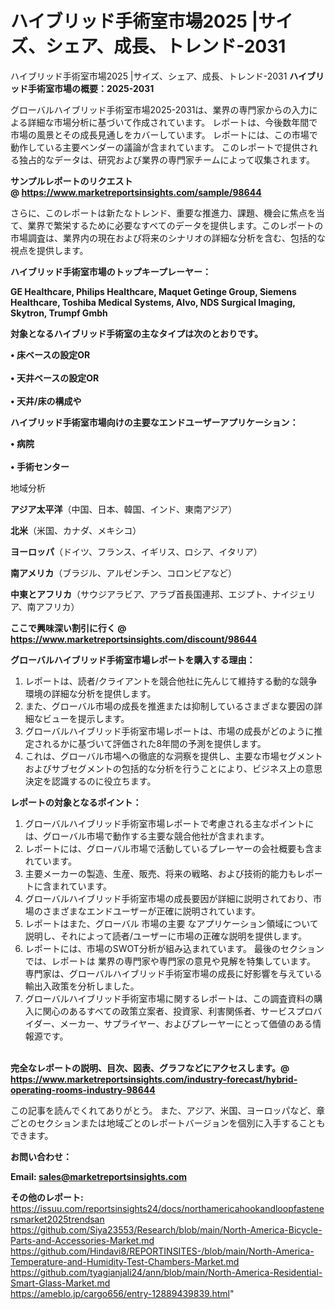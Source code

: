# ハイブリッド手術室市場2025 |サイズ、シェア、成長、トレンド-2031
ハイブリッド手術室市場2025 |サイズ、シェア、成長、トレンド-2031
<strong><b>ハイブリッド手術室市場の概要：2025-2031</b></strong>

グローバルハイブリッド手術室市場2025-2031は、業界の専門家からの入力による詳細な市場分析に基づいて作成されています。 レポートは、今後数年間で市場の風景とその成長見通しをカバーしています。 レポートには、この市場で動作している主要ベンダーの議論が含まれています。 このレポートで提供される独占的なデータは、研究および業界の専門家チームによって収集されます。

<strong>サンプルレポートのリクエスト @ <a href=https://www.marketreportsinsights.com/sample/98644>https://www.marketreportsinsights.com/sample/98644</a></strong>

さらに、このレポートは新たなトレンド、重要な推進力、課題、機会に焦点を当て、業界で繁栄するために必要なすべてのデータを提供します。このレポートの市場調査は、業界内の現在および将来のシナリオの詳細な分析を含む、包括的な視点を提供します。

<strong>ハイブリッド手術室市場のトップキープレーヤー：</strong>

<strong>GE Healthcare, Philips Healthcare, Maquet Getinge Group, Siemens Healthcare, Toshiba Medical Systems, Alvo, NDS Surgical Imaging, Skytron, Trumpf Gmbh</strong>

<strong><b>対象となるハイブリッド手術室の主なタイプは次のとおりです。</b></strong>

<strong>• 床ベースの設定OR<br><br>• 天井ベースの設定OR<br><br>• 天井/床の構成や</strong>

<strong><b>ハイブリッド手術室市場向けの主要なエンドユーザーアプリケーション：</b></strong>

<strong>• 病院<br><br>• 手術センター</strong>

 地域分析

<strong><b>アジア太平洋</b></strong>（中国、日本、韓国、インド、東南アジア）

<strong><b>北米</b></strong>（米国、カナダ、メキシコ）

<strong><b>ヨーロッパ</b></strong>（ドイツ、フランス、イギリス、ロシア、イタリア）

<strong><b>南アメリカ</b></strong>（ブラジル、アルゼンチン、コロンビアなど）

<strong><b>中東とアフリカ</b></strong>（サウジアラビア、アラブ首長国連邦、エジプト、ナイジェリア、南アフリカ）

<strong>ここで興味深い割引に行く @ <a href=https://www.marketreportsinsights.com/discount/98644>https://www.marketreportsinsights.com/discount/98644</a></strong>

<strong><b>グローバルハイブリッド手術室市場レポートを購入する理由：</b></strong>
<ol>
  <li>レポートは、読者/クライアントを競合他社に先んじて維持する動的な競争環境の詳細な分析を提供します。</li>
  <li>また、グローバル市場の成長を推進または抑制しているさまざまな要因の詳細なビューを提示します。</li>
  <li>グローバルハイブリッド手術室市場レポートは、市場の成長がどのように推定されるかに基づいて評価された8年間の予測を提供します。</li>
  <li>これは、グローバル市場への徹底的な洞察を提供し、主要な市場セグメントおよびサブセグメントの包括的な分析を行うことにより、ビジネス上の意思決定を認識するのに役立ちます。</li>
</ol>
<strong><b>レポートの対象となるポイント：</b></strong>
<ol>
  <li>グローバルハイブリッド手術室市場レポートで考慮される主なポイントには、グローバル市場で動作する主要な競合他社が含まれます。</li>
  <li>レポートには、グローバル市場で活動しているプレーヤーの会社概要も含まれています。</li>
  <li>主要メーカーの製造、生産、販売、将来の戦略、および技術的能力もレポートに含まれています。</li>
  <li>グローバルハイブリッド手術室市場の成長要因が詳細に説明されており、市場のさまざまなエンドユーザーが正確に説明されています。</li>
  <li>レポートはまた、グローバル 市場の主要 なアプリケーション領域について説明し、それによって読者/ユーザーに市場の正確な説明を提供します。</li>
  <li>レポートには、市場のSWOT分析が組み込まれています。 最後のセクションでは、レポートは 業界の専門家や専門家の意見や見解を特集しています。 専門家は、グローバルハイブリッド手術室市場の成長に好影響を与えている輸出入政策を分析しました。</li>
  <li>グローバルハイブリッド手術室市場に関するレポートは、この調査資料の購入に関心のあるすべての政策立案者、投資家、利害関係者、サービスプロバイダー、メーカー、サプライヤー、およびプレーヤーにとって価値のある情報源です。</li>
</ol><br>
<strong>完全なレポートの説明、目次、図表、グラフなどにアクセスします。@ <a href=https://www.marketreportsinsights.com/industry-forecast/hybrid-operating-rooms-industry-98644>https://www.marketreportsinsights.com/industry-forecast/hybrid-operating-rooms-industry-98644</a></strong>

この記事を読んでくれてありがとう。 また、アジア、米国、ヨーロッパなど、章ごとのセクションまたは地域ごとのレポートバージョンを個別に入手することもできます。

<strong><b>お問い合わせ：</b></strong>

<strong>Email: </strong><a href=mailto:sales@marketreportsinsights.com><strong>sales@marketreportsinsights.com</strong></a>

<strong>その他のレポート:</strong>
<br>
<a href=https://issuu.com/reportsinsights24/docs/northamericahookandloopfastenersmarket2025trendsan>https://issuu.com/reportsinsights24/docs/northamericahookandloopfastenersmarket2025trendsan</a>
<br>
<a href=https://github.com/Siya23553/Research/blob/main/North-America-Bicycle-Parts-and-Accessories-Market.md>https://github.com/Siya23553/Research/blob/main/North-America-Bicycle-Parts-and-Accessories-Market.md</a>
<br>
<a href=https://github.com/Hindavi8/REPORTINSITES-/blob/main/North-America-Temperature-and-Humidity-Test-Chambers-Market.md>https://github.com/Hindavi8/REPORTINSITES-/blob/main/North-America-Temperature-and-Humidity-Test-Chambers-Market.md</a>
<br>
<a href=https://github.com/tyagianjali24/ann/blob/main/North-America-Residential-Smart-Glass-Market.md>https://github.com/tyagianjali24/ann/blob/main/North-America-Residential-Smart-Glass-Market.md</a>
<br>
<a href=https://ameblo.jp/cargo656/entry-12889439839.html>https://ameblo.jp/cargo656/entry-12889439839.html</a>"
